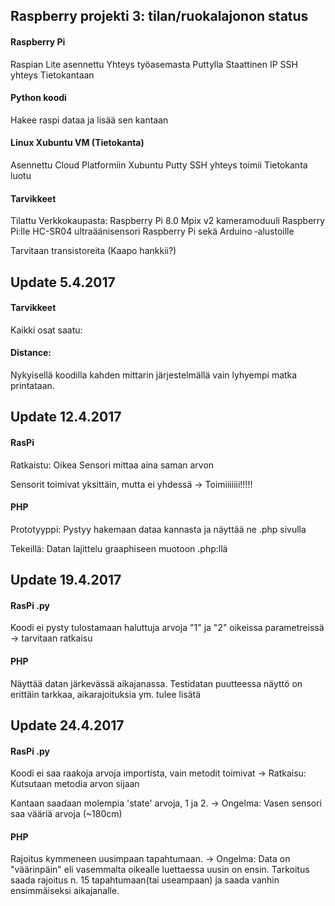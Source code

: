 ## Raspberry projekti 3: tilan/ruokalajonon status 

#### Raspberry Pi
Raspian Lite asennettu
Yhteys työasemasta Puttylla
Staattinen IP
SSH yhteys Tietokantaan

#### Python koodi
Hakee raspi dataa ja lisää sen kantaan

#### Linux Xubuntu VM (Tietokanta)
Asennettu Cloud Platformiin Xubuntu
Putty SSH yhteys toimii
Tietokanta luotu


#### Tarvikkeet
Tilattu Verkkokaupasta:
Raspberry Pi 8.0 Mpix v2 kameramoduuli Raspberry Pi:lle
HC-SR04 ultraäänisensori Raspberry Pi sekä Arduino ‐alustoille

Tarvitaan transistoreita (Kaapo hankkii?)



## Update 5.4.2017

#### Tarvikkeet
Kaikki osat saatu:

#### Distance:
Nykyisellä koodilla kahden mittarin järjestelmällä vain lyhyempi matka printataan.

## Update 12.4.2017

#### RasPi
Ratkaistu: Oikea Sensori mittaa aina saman arvon
 
Sensorit toimivat yksittäin, mutta ei yhdessä -> Toimiiiiiii!!!!!

#### PHP
Prototyyppi: Pystyy hakemaan dataa kannasta ja näyttää ne .php sivulla
 
Tekeillä: Datan lajittelu graaphiseen muotoon .php:llä

## Update 19.4.2017

#### RasPi .py
Koodi ei pysty tulostamaan haluttuja arvoja "1" ja "2" oikeissa parametreissä -> tarvitaan ratkaisu

#### PHP
Näyttää datan järkevässä aikajanassa.
Testidatan puutteessa näyttö on erittäin tarkkaa, aikarajoituksia ym. tulee lisätä


## Update 24.4.2017

#### RasPi .py
Koodi ei saa raakoja arvoja importista, vain metodit toimivat
-> Ratkaisu: Kutsutaan metodia arvon sijaan

Kantaan saadaan molempia 'state' arvoja, 1 ja 2.
-> Ongelma: Vasen sensori saa vääriä arvoja (~180cm)

#### PHP
Rajoitus kymmeneen uusimpaan tapahtumaan. 
-> Ongelma: Data on "väärinpäin" eli vasemmalta oikealle luettaessa uusin on ensin. Tarkoitus saada rajoitus n. 15 tapahtumaan(tai useampaan) ja saada vanhin ensimmäiseksi aikajanalle. 
